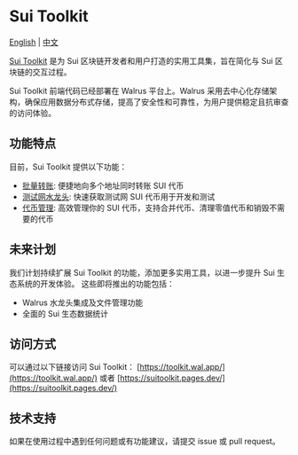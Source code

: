 # Sui Toolkit

[English](README.md) | [中文](README_cn.md)

[Sui Toolkit](https://toolkit.wal.app/) 是为 Sui 区块链开发者和用户打造的实用工具集，旨在简化与 Sui 区块链的交互过程。

Sui Toolkit 前端代码已经部署在 Walrus 平台上。Walrus 采用去中心化存储架构，确保应用数据分布式存储，提高了安全性和可靠性，为用户提供稳定且抗审查的访问体验。

## 功能特点

目前，Sui Toolkit 提供以下功能：

- [批量转账](https://toolkit.wal.app/bulk-transfer): 便捷地向多个地址同时转账 SUI 代币
- [测试网水龙头](https://toolkit.wal.app/faucet): 快速获取测试网 SUI 代币用于开发和测试
- [代币管理](https://toolkit.wal.app/coin-manager): 高效管理你的 SUI 代币，支持合并代币、清理零值代币和销毁不需要的代币

## 未来计划

我们计划持续扩展 Sui Toolkit 的功能，添加更多实用工具，以进一步提升 Sui 生态系统的开发体验。
这些即将推出的功能包括：
- Walrus 水龙头集成及文件管理功能
- 全面的 Sui 生态数据统计

## 访问方式

可以通过以下链接访问 Sui Toolkit：
[https://toolkit.wal.app/](https://toolkit.wal.app/)
或者
[https://suitoolkit.pages.dev/](https://suitoolkit.pages.dev/)

## 技术支持

如果在使用过程中遇到任何问题或有功能建议，请提交 issue 或 pull request。